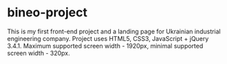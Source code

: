 # bineo-project
This is my first front-end project and a landing page for Ukrainian industrial engineering company. Project uses HTML5, CSS3, JavaScript + jQuery 3.4.1. Maximum supported screen width - 1920px, minimal supported screen width - 320px.
